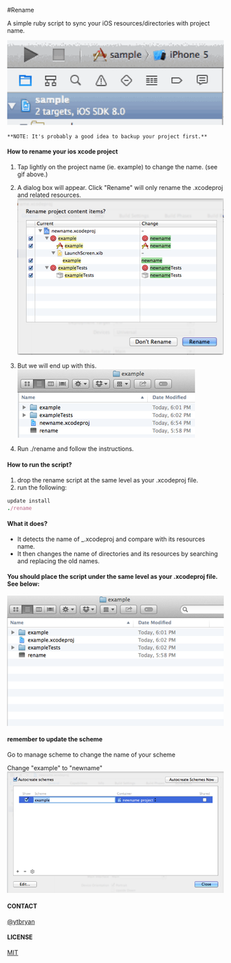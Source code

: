 #Rename

A simple ruby script to sync your iOS resources/directories with project name.

![rename](gif/2.gif)

`**NOTE: It's probably a good idea to backup your project first.**`

#### How to rename your ios xcode project

1. Tap lightly on the project name (ie. example) to change the name. (see gif above.)

2. A dialog box will appear. Click "Rename" will only rename the .xcodeproj and related resources.
![Image](images/3.png?raw=true)

3. But we will end up with this.
![Image](images/4.png?raw=true)

4. Run ./rename and follow the instructions.


#### How to run the script?

1. drop the rename script at the same level as your .xcodeproj file.
2. run the following:
``` ruby
update install
./rename
```

#### What it does?

- It detects the name of _.xcodeproj and compare with its resources name.
- It then changes the name of directories and its resources by searching and replacing the old names.


#### You should place the script under the same level as your .xcodeproj file. See below:
![Image](images/1.png?raw=true)

#### remember to update the scheme
Go to manage scheme to change the name of your scheme

Change "example" to "newname"
![Image](images/5.png?raw=true)




#### CONTACT
[@ytbryan](http://twitter.com/ytbryan)

#### LICENSE
[MIT](http://opensource.org/licenses/MIT)
